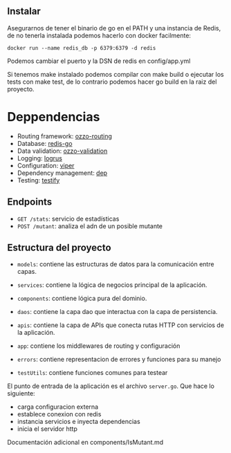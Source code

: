 ## Instalar

Asegurarnos de tener el binario de go en el PATH y una instancia de Redis, de no tenerla instalada podemos hacerlo con docker facilmente:

    docker run --name redis_db -p 6379:6379 -d redis

Podemos cambiar el puerto y la DSN de redis en config/app.yml

Si tenemos make instalado podemos compilar con make build o ejecutar los tests con make test, de lo contrario podemos hacer go build en la raiz del proyecto.

# Deppendencias

- Routing framework: [ozzo-routing](https://github.com/go-ozzo/ozzo-routing)
- Database: [redis-go](https://github.com/redis/redis-go)
- Data validation: [ozzo-validation](https://github.com/go-ozzo/ozzo-validation)
- Logging: [logrus](https://github.com/Sirupsen/logrus)
- Configuration: [viper](https://github.com/spf13/viper)
- Dependency management: [dep](https://github.com/golang/dep)
- Testing: [testify](https://github.com/stretchr/testify)

## Endpoints

- `GET /stats`: servicio de estadísticas
- `POST /mutant`: analiza el adn de un posible mutante

## Estructura del proyecto

- `models`: contiene las estructuras de datos para la comunicación entre capas.
- `services`: contiene la lógica de negocios principal de la aplicación.
- `components`: contiene lógica pura del dominio.
- `daos`: contiene la capa dao que interactua con la capa de persistencia.
- `apis`: contiene la capa de APIs que conecta rutas HTTP con servicios de la aplicación.

- `app`: contiene los middlewares de routing y configuración
- `errors`: contiene representacion de errores y funciones para su manejo
- `testUtils`: contiene funciones comunes para testear

El punto de entrada de la aplicación es el archivo `server.go`. Que hace lo siguiente:

- carga configuracion externa
- establece conexion con redis
- instancia servicios e inyecta dependencias
- inicia el servidor http

Documentación adicional en components/IsMutant.md

